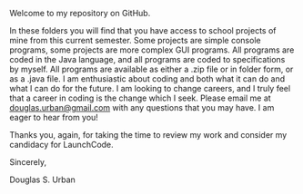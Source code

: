 

Welcome to my repository on GitHub.

In these folders you will find that you have access to school projects of mine from this current semester.
Some projects are simple console programs, some projects are more complex GUI programs. 
All programs are coded in the Java language, and all programs are coded to specifications by myself. 
All programs are available as either a .zip file or in folder form, or as a .java file.
I am enthusiastic about coding and both what it can do and what I can do for the future. I am looking to change careers, and I truly feel that a career in coding is the change which I seek.  Please email me at douglas.urban@gmail.com with any questions that you may have. I am eager to hear from you!

Thanks you, again, for taking the time to review my work and consider my candidacy for LaunchCode.

Sincerely, 

Douglas S. Urban
